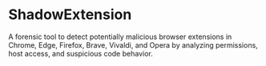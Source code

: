 # ShadowExtension
A forensic tool to detect potentially malicious browser extensions in Chrome, Edge, Firefox, Brave, Vivaldi, and Opera by analyzing permissions, host access, and suspicious code behavior.
